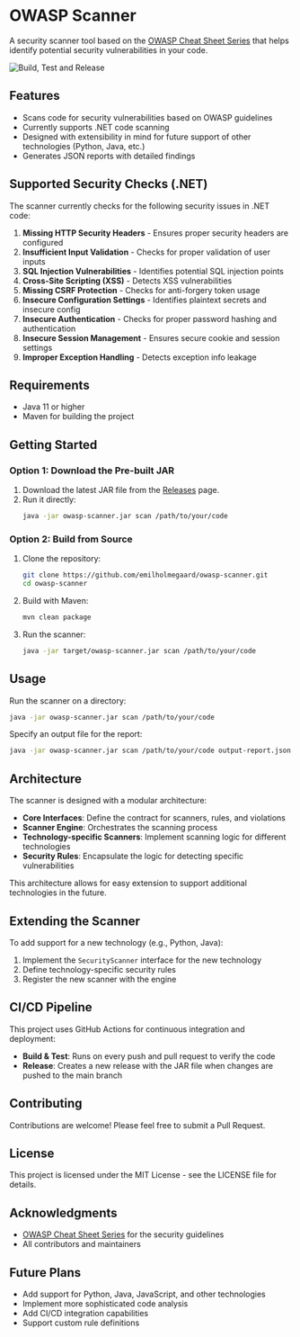 # OWASP Scanner

A security scanner tool based on the [OWASP Cheat Sheet Series](https://cheatsheetseries.owasp.org/) that helps identify potential security vulnerabilities in your code.

![Build, Test and Release](https://github.com/emilholmegaard/owasp-scanner/workflows/Build,%20Test%20and%20Release/badge.svg)

## Features

- Scans code for security vulnerabilities based on OWASP guidelines
- Currently supports .NET code scanning
- Designed with extensibility in mind for future support of other technologies (Python, Java, etc.)
- Generates JSON reports with detailed findings

## Supported Security Checks (.NET)

The scanner currently checks for the following security issues in .NET code:

1. **Missing HTTP Security Headers** - Ensures proper security headers are configured
2. **Insufficient Input Validation** - Checks for proper validation of user inputs
3. **SQL Injection Vulnerabilities** - Identifies potential SQL injection points
4. **Cross-Site Scripting (XSS)** - Detects XSS vulnerabilities
5. **Missing CSRF Protection** - Checks for anti-forgery token usage
6. **Insecure Configuration Settings** - Identifies plaintext secrets and insecure config
7. **Insecure Authentication** - Checks for proper password hashing and authentication
8. **Insecure Session Management** - Ensures secure cookie and session settings
9. **Improper Exception Handling** - Detects exception info leakage

## Requirements

- Java 11 or higher
- Maven for building the project

## Getting Started

### Option 1: Download the Pre-built JAR

1. Download the latest JAR file from the [Releases](https://github.com/emilholmegaard/owasp-scanner/releases) page.
2. Run it directly:
   ```bash
   java -jar owasp-scanner.jar scan /path/to/your/code
   ```

### Option 2: Build from Source

1. Clone the repository:
   ```bash
   git clone https://github.com/emilholmegaard/owasp-scanner.git
   cd owasp-scanner
   ```

2. Build with Maven:
   ```bash
   mvn clean package
   ```

3. Run the scanner:
   ```bash
   java -jar target/owasp-scanner.jar scan /path/to/your/code
   ```

## Usage

Run the scanner on a directory:

```bash
java -jar owasp-scanner.jar scan /path/to/your/code
```

Specify an output file for the report:

```bash
java -jar owasp-scanner.jar scan /path/to/your/code output-report.json
```

## Architecture

The scanner is designed with a modular architecture:

- **Core Interfaces**: Define the contract for scanners, rules, and violations
- **Scanner Engine**: Orchestrates the scanning process
- **Technology-specific Scanners**: Implement scanning logic for different technologies
- **Security Rules**: Encapsulate the logic for detecting specific vulnerabilities

This architecture allows for easy extension to support additional technologies in the future.

## Extending the Scanner

To add support for a new technology (e.g., Python, Java):

1. Implement the `SecurityScanner` interface for the new technology
2. Define technology-specific security rules
3. Register the new scanner with the engine

## CI/CD Pipeline

This project uses GitHub Actions for continuous integration and deployment:

- **Build & Test**: Runs on every push and pull request to verify the code
- **Release**: Creates a new release with the JAR file when changes are pushed to the main branch

## Contributing

Contributions are welcome! Please feel free to submit a Pull Request.

## License

This project is licensed under the MIT License - see the LICENSE file for details.

## Acknowledgments

- [OWASP Cheat Sheet Series](https://cheatsheetseries.owasp.org/) for the security guidelines
- All contributors and maintainers

## Future Plans

- Add support for Python, Java, JavaScript, and other technologies
- Implement more sophisticated code analysis
- Add CI/CD integration capabilities
- Support custom rule definitions